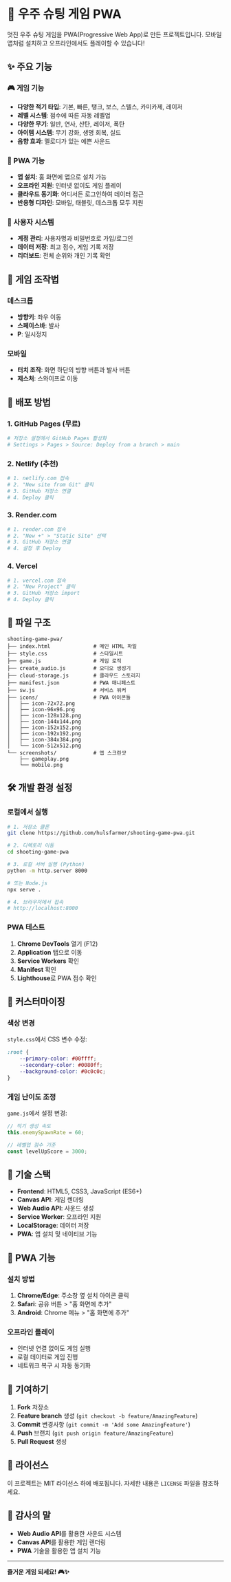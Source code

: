 # 🚀 우주 슈팅 게임 PWA

멋진 우주 슈팅 게임을 PWA(Progressive Web App)로 만든 프로젝트입니다. 모바일 앱처럼 설치하고 오프라인에서도 플레이할 수 있습니다!

## ✨ 주요 기능

### 🎮 게임 기능
- **다양한 적기 타입**: 기본, 빠른, 탱크, 보스, 스텔스, 카미카제, 레이저
- **레벨 시스템**: 점수에 따른 자동 레벨업
- **다양한 무기**: 일반, 연사, 산탄, 레이저, 폭탄
- **아이템 시스템**: 무기 강화, 생명 회복, 실드
- **음향 효과**: 멜로디가 있는 예쁜 사운드

### 📱 PWA 기능
- **앱 설치**: 홈 화면에 앱으로 설치 가능
- **오프라인 지원**: 인터넷 없이도 게임 플레이
- **클라우드 동기화**: 어디서든 로그인하여 데이터 접근
- **반응형 디자인**: 모바일, 태블릿, 데스크톱 모두 지원

### 🔐 사용자 시스템
- **계정 관리**: 사용자명과 비밀번호로 가입/로그인
- **데이터 저장**: 최고 점수, 게임 기록 저장
- **리더보드**: 전체 순위와 개인 기록 확인

## 🎯 게임 조작법

### 데스크톱
- **방향키**: 좌우 이동
- **스페이스바**: 발사
- **P**: 일시정지

### 모바일
- **터치 조작**: 화면 하단의 방향 버튼과 발사 버튼
- **제스처**: 스와이프로 이동

## 🚀 배포 방법

### 1. GitHub Pages (무료)
```bash
# 저장소 설정에서 GitHub Pages 활성화
# Settings > Pages > Source: Deploy from a branch > main
```

### 2. Netlify (추천)
```bash
# 1. netlify.com 접속
# 2. "New site from Git" 클릭
# 3. GitHub 저장소 연결
# 4. Deploy 클릭
```

### 3. Render.com
```bash
# 1. render.com 접속
# 2. "New +" > "Static Site" 선택
# 3. GitHub 저장소 연결
# 4. 설정 후 Deploy
```

### 4. Vercel
```bash
# 1. vercel.com 접속
# 2. "New Project" 클릭
# 3. GitHub 저장소 import
# 4. Deploy 클릭
```

## 📁 파일 구조

```
shooting-game-pwa/
├── index.html              # 메인 HTML 파일
├── style.css               # 스타일시트
├── game.js                 # 게임 로직
├── create_audio.js         # 오디오 생성기
├── cloud-storage.js        # 클라우드 스토리지
├── manifest.json           # PWA 매니페스트
├── sw.js                   # 서비스 워커
├── icons/                  # PWA 아이콘들
│   ├── icon-72x72.png
│   ├── icon-96x96.png
│   ├── icon-128x128.png
│   ├── icon-144x144.png
│   ├── icon-152x152.png
│   ├── icon-192x192.png
│   ├── icon-384x384.png
│   └── icon-512x512.png
└── screenshots/            # 앱 스크린샷
    ├── gameplay.png
    └── mobile.png
```

## 🛠️ 개발 환경 설정

### 로컬에서 실행
```bash
# 1. 저장소 클론
git clone https://github.com/hulsfarmer/shooting-game-pwa.git

# 2. 디렉토리 이동
cd shooting-game-pwa

# 3. 로컬 서버 실행 (Python)
python -m http.server 8000

# 또는 Node.js
npx serve .

# 4. 브라우저에서 접속
# http://localhost:8000
```

### PWA 테스트
1. **Chrome DevTools** 열기 (F12)
2. **Application** 탭으로 이동
3. **Service Workers** 확인
4. **Manifest** 확인
5. **Lighthouse**로 PWA 점수 확인

## 🎨 커스터마이징

### 색상 변경
`style.css`에서 CSS 변수 수정:
```css
:root {
    --primary-color: #00ffff;
    --secondary-color: #0080ff;
    --background-color: #0c0c0c;
}
```

### 게임 난이도 조정
`game.js`에서 설정 변경:
```javascript
// 적기 생성 속도
this.enemySpawnRate = 60;

// 레벨업 점수 기준
const levelUpScore = 3000;
```

## 🔧 기술 스택

- **Frontend**: HTML5, CSS3, JavaScript (ES6+)
- **Canvas API**: 게임 렌더링
- **Web Audio API**: 사운드 생성
- **Service Worker**: 오프라인 지원
- **LocalStorage**: 데이터 저장
- **PWA**: 앱 설치 및 네이티브 기능

## 📱 PWA 기능

### 설치 방법
1. **Chrome/Edge**: 주소창 옆 설치 아이콘 클릭
2. **Safari**: 공유 버튼 > "홈 화면에 추가"
3. **Android**: Chrome 메뉴 > "홈 화면에 추가"

### 오프라인 플레이
- 인터넷 연결 없이도 게임 실행
- 로컬 데이터로 게임 진행
- 네트워크 복구 시 자동 동기화

## 🤝 기여하기

1. **Fork** 저장소
2. **Feature branch** 생성 (`git checkout -b feature/AmazingFeature`)
3. **Commit** 변경사항 (`git commit -m 'Add some AmazingFeature'`)
4. **Push** 브랜치 (`git push origin feature/AmazingFeature`)
5. **Pull Request** 생성

## 📄 라이선스

이 프로젝트는 MIT 라이선스 하에 배포됩니다. 자세한 내용은 `LICENSE` 파일을 참조하세요.

## 🙏 감사의 말

- **Web Audio API**를 활용한 사운드 시스템
- **Canvas API**를 활용한 게임 렌더링
- **PWA** 기술을 활용한 앱 설치 기능

---

**즐거운 게임 되세요! 🎮✨** 